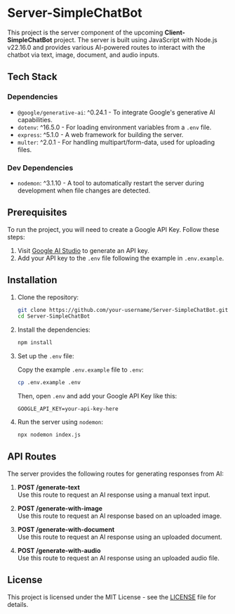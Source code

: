 # Server-SimpleChatBot

This project is the server component of the upcoming **Client-SimpleChatBot** project. The server is built using JavaScript with Node.js v22.16.0 and provides various AI-powered routes to interact with the chatbot via text, image, document, and audio inputs.

## Tech Stack

### Dependencies
- `@google/generative-ai`: ^0.24.1 - To integrate Google's generative AI capabilities.
- `dotenv`: ^16.5.0 - For loading environment variables from a `.env` file.
- `express`: ^5.1.0 - A web framework for building the server.
- `multer`: ^2.0.1 - For handling multipart/form-data, used for uploading files.

### Dev Dependencies
- `nodemon`: ^3.1.10 - A tool to automatically restart the server during development when file changes are detected.

## Prerequisites

To run the project, you will need to create a Google API Key. Follow these steps:

1. Visit [Google AI Studio](https://aistudio.google.com/u/0/apikey) to generate an API key.
2. Add your API key to the `.env` file following the example in `.env.example`.

## Installation

1. Clone the repository:

    ```bash
    git clone https://github.com/your-username/Server-SimpleChatBot.git
    cd Server-SimpleChatBot
    ```

2. Install the dependencies:

    ```bash
    npm install
    ```

3. Set up the `.env` file:

    Copy the example `.env.example` file to `.env`:

    ```bash
    cp .env.example .env
    ```

    Then, open `.env` and add your Google API Key like this:

    ```
    GOOGLE_API_KEY=your-api-key-here
    ```

4. Run the server using `nodemon`:

    ```bash
    npx nodemon index.js
    ```

## API Routes

The server provides the following routes for generating responses from AI:

1. **POST /generate-text**  
   Use this route to request an AI response using a manual text input.

2. **POST /generate-with-image**  
   Use this route to request an AI response based on an uploaded image.

3. **POST /generate-with-document**  
   Use this route to request an AI response using an uploaded document.

4. **POST /generate-with-audio**  
   Use this route to request an AI response using an uploaded audio file.

## License

This project is licensed under the MIT License - see the [LICENSE](LICENSE) file for details.
